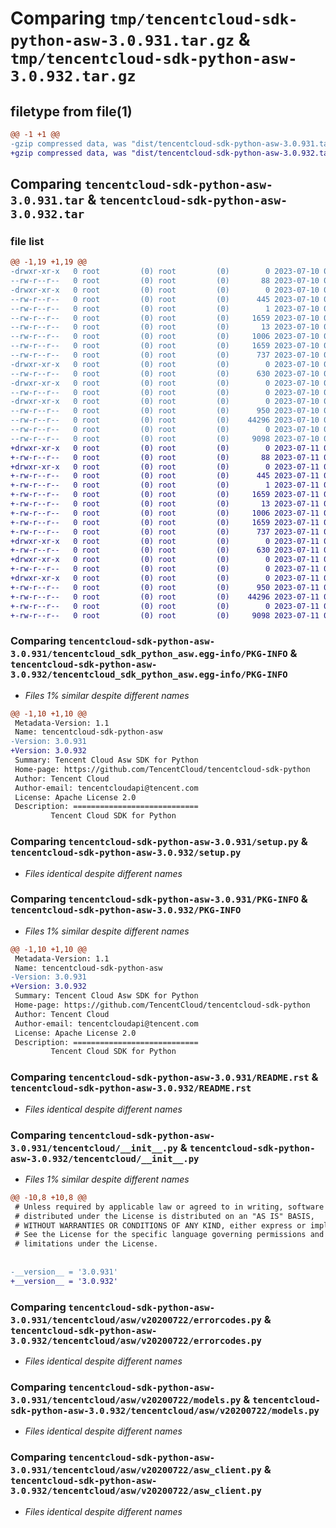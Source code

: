 # Comparing `tmp/tencentcloud-sdk-python-asw-3.0.931.tar.gz` & `tmp/tencentcloud-sdk-python-asw-3.0.932.tar.gz`

## filetype from file(1)

```diff
@@ -1 +1 @@
-gzip compressed data, was "dist/tencentcloud-sdk-python-asw-3.0.931.tar", last modified: Mon Jul 10 00:30:18 2023, max compression
+gzip compressed data, was "dist/tencentcloud-sdk-python-asw-3.0.932.tar", last modified: Tue Jul 11 00:30:42 2023, max compression
```

## Comparing `tencentcloud-sdk-python-asw-3.0.931.tar` & `tencentcloud-sdk-python-asw-3.0.932.tar`

### file list

```diff
@@ -1,19 +1,19 @@
-drwxr-xr-x   0 root         (0) root         (0)        0 2023-07-10 00:30:18.000000 tencentcloud-sdk-python-asw-3.0.931/
--rw-r--r--   0 root         (0) root         (0)       88 2023-07-10 00:30:18.000000 tencentcloud-sdk-python-asw-3.0.931/setup.cfg
-drwxr-xr-x   0 root         (0) root         (0)        0 2023-07-10 00:30:18.000000 tencentcloud-sdk-python-asw-3.0.931/tencentcloud_sdk_python_asw.egg-info/
--rw-r--r--   0 root         (0) root         (0)      445 2023-07-10 00:30:18.000000 tencentcloud-sdk-python-asw-3.0.931/tencentcloud_sdk_python_asw.egg-info/SOURCES.txt
--rw-r--r--   0 root         (0) root         (0)        1 2023-07-10 00:30:18.000000 tencentcloud-sdk-python-asw-3.0.931/tencentcloud_sdk_python_asw.egg-info/dependency_links.txt
--rw-r--r--   0 root         (0) root         (0)     1659 2023-07-10 00:30:18.000000 tencentcloud-sdk-python-asw-3.0.931/tencentcloud_sdk_python_asw.egg-info/PKG-INFO
--rw-r--r--   0 root         (0) root         (0)       13 2023-07-10 00:30:18.000000 tencentcloud-sdk-python-asw-3.0.931/tencentcloud_sdk_python_asw.egg-info/top_level.txt
--rw-r--r--   0 root         (0) root         (0)     1006 2023-07-10 00:30:18.000000 tencentcloud-sdk-python-asw-3.0.931/setup.py
--rw-r--r--   0 root         (0) root         (0)     1659 2023-07-10 00:30:18.000000 tencentcloud-sdk-python-asw-3.0.931/PKG-INFO
--rw-r--r--   0 root         (0) root         (0)      737 2023-07-10 00:30:18.000000 tencentcloud-sdk-python-asw-3.0.931/README.rst
-drwxr-xr-x   0 root         (0) root         (0)        0 2023-07-10 00:30:18.000000 tencentcloud-sdk-python-asw-3.0.931/tencentcloud/
--rw-r--r--   0 root         (0) root         (0)      630 2023-07-10 00:30:18.000000 tencentcloud-sdk-python-asw-3.0.931/tencentcloud/__init__.py
-drwxr-xr-x   0 root         (0) root         (0)        0 2023-07-10 00:30:18.000000 tencentcloud-sdk-python-asw-3.0.931/tencentcloud/asw/
--rw-r--r--   0 root         (0) root         (0)        0 2023-07-10 00:30:18.000000 tencentcloud-sdk-python-asw-3.0.931/tencentcloud/asw/__init__.py
-drwxr-xr-x   0 root         (0) root         (0)        0 2023-07-10 00:30:18.000000 tencentcloud-sdk-python-asw-3.0.931/tencentcloud/asw/v20200722/
--rw-r--r--   0 root         (0) root         (0)      950 2023-07-10 00:30:18.000000 tencentcloud-sdk-python-asw-3.0.931/tencentcloud/asw/v20200722/errorcodes.py
--rw-r--r--   0 root         (0) root         (0)    44296 2023-07-10 00:30:18.000000 tencentcloud-sdk-python-asw-3.0.931/tencentcloud/asw/v20200722/models.py
--rw-r--r--   0 root         (0) root         (0)        0 2023-07-10 00:30:18.000000 tencentcloud-sdk-python-asw-3.0.931/tencentcloud/asw/v20200722/__init__.py
--rw-r--r--   0 root         (0) root         (0)     9098 2023-07-10 00:30:18.000000 tencentcloud-sdk-python-asw-3.0.931/tencentcloud/asw/v20200722/asw_client.py
+drwxr-xr-x   0 root         (0) root         (0)        0 2023-07-11 00:30:42.000000 tencentcloud-sdk-python-asw-3.0.932/
+-rw-r--r--   0 root         (0) root         (0)       88 2023-07-11 00:30:42.000000 tencentcloud-sdk-python-asw-3.0.932/setup.cfg
+drwxr-xr-x   0 root         (0) root         (0)        0 2023-07-11 00:30:42.000000 tencentcloud-sdk-python-asw-3.0.932/tencentcloud_sdk_python_asw.egg-info/
+-rw-r--r--   0 root         (0) root         (0)      445 2023-07-11 00:30:42.000000 tencentcloud-sdk-python-asw-3.0.932/tencentcloud_sdk_python_asw.egg-info/SOURCES.txt
+-rw-r--r--   0 root         (0) root         (0)        1 2023-07-11 00:30:42.000000 tencentcloud-sdk-python-asw-3.0.932/tencentcloud_sdk_python_asw.egg-info/dependency_links.txt
+-rw-r--r--   0 root         (0) root         (0)     1659 2023-07-11 00:30:42.000000 tencentcloud-sdk-python-asw-3.0.932/tencentcloud_sdk_python_asw.egg-info/PKG-INFO
+-rw-r--r--   0 root         (0) root         (0)       13 2023-07-11 00:30:42.000000 tencentcloud-sdk-python-asw-3.0.932/tencentcloud_sdk_python_asw.egg-info/top_level.txt
+-rw-r--r--   0 root         (0) root         (0)     1006 2023-07-11 00:30:42.000000 tencentcloud-sdk-python-asw-3.0.932/setup.py
+-rw-r--r--   0 root         (0) root         (0)     1659 2023-07-11 00:30:42.000000 tencentcloud-sdk-python-asw-3.0.932/PKG-INFO
+-rw-r--r--   0 root         (0) root         (0)      737 2023-07-11 00:30:42.000000 tencentcloud-sdk-python-asw-3.0.932/README.rst
+drwxr-xr-x   0 root         (0) root         (0)        0 2023-07-11 00:30:42.000000 tencentcloud-sdk-python-asw-3.0.932/tencentcloud/
+-rw-r--r--   0 root         (0) root         (0)      630 2023-07-11 00:30:42.000000 tencentcloud-sdk-python-asw-3.0.932/tencentcloud/__init__.py
+drwxr-xr-x   0 root         (0) root         (0)        0 2023-07-11 00:30:42.000000 tencentcloud-sdk-python-asw-3.0.932/tencentcloud/asw/
+-rw-r--r--   0 root         (0) root         (0)        0 2023-07-11 00:30:42.000000 tencentcloud-sdk-python-asw-3.0.932/tencentcloud/asw/__init__.py
+drwxr-xr-x   0 root         (0) root         (0)        0 2023-07-11 00:30:42.000000 tencentcloud-sdk-python-asw-3.0.932/tencentcloud/asw/v20200722/
+-rw-r--r--   0 root         (0) root         (0)      950 2023-07-11 00:30:42.000000 tencentcloud-sdk-python-asw-3.0.932/tencentcloud/asw/v20200722/errorcodes.py
+-rw-r--r--   0 root         (0) root         (0)    44296 2023-07-11 00:30:42.000000 tencentcloud-sdk-python-asw-3.0.932/tencentcloud/asw/v20200722/models.py
+-rw-r--r--   0 root         (0) root         (0)        0 2023-07-11 00:30:42.000000 tencentcloud-sdk-python-asw-3.0.932/tencentcloud/asw/v20200722/__init__.py
+-rw-r--r--   0 root         (0) root         (0)     9098 2023-07-11 00:30:42.000000 tencentcloud-sdk-python-asw-3.0.932/tencentcloud/asw/v20200722/asw_client.py
```

### Comparing `tencentcloud-sdk-python-asw-3.0.931/tencentcloud_sdk_python_asw.egg-info/PKG-INFO` & `tencentcloud-sdk-python-asw-3.0.932/tencentcloud_sdk_python_asw.egg-info/PKG-INFO`

 * *Files 1% similar despite different names*

```diff
@@ -1,10 +1,10 @@
 Metadata-Version: 1.1
 Name: tencentcloud-sdk-python-asw
-Version: 3.0.931
+Version: 3.0.932
 Summary: Tencent Cloud Asw SDK for Python
 Home-page: https://github.com/TencentCloud/tencentcloud-sdk-python
 Author: Tencent Cloud
 Author-email: tencentcloudapi@tencent.com
 License: Apache License 2.0
 Description: ============================
         Tencent Cloud SDK for Python
```

### Comparing `tencentcloud-sdk-python-asw-3.0.931/setup.py` & `tencentcloud-sdk-python-asw-3.0.932/setup.py`

 * *Files identical despite different names*

### Comparing `tencentcloud-sdk-python-asw-3.0.931/PKG-INFO` & `tencentcloud-sdk-python-asw-3.0.932/PKG-INFO`

 * *Files 1% similar despite different names*

```diff
@@ -1,10 +1,10 @@
 Metadata-Version: 1.1
 Name: tencentcloud-sdk-python-asw
-Version: 3.0.931
+Version: 3.0.932
 Summary: Tencent Cloud Asw SDK for Python
 Home-page: https://github.com/TencentCloud/tencentcloud-sdk-python
 Author: Tencent Cloud
 Author-email: tencentcloudapi@tencent.com
 License: Apache License 2.0
 Description: ============================
         Tencent Cloud SDK for Python
```

### Comparing `tencentcloud-sdk-python-asw-3.0.931/README.rst` & `tencentcloud-sdk-python-asw-3.0.932/README.rst`

 * *Files identical despite different names*

### Comparing `tencentcloud-sdk-python-asw-3.0.931/tencentcloud/__init__.py` & `tencentcloud-sdk-python-asw-3.0.932/tencentcloud/__init__.py`

 * *Files 1% similar despite different names*

```diff
@@ -10,8 +10,8 @@
 # Unless required by applicable law or agreed to in writing, software
 # distributed under the License is distributed on an "AS IS" BASIS,
 # WITHOUT WARRANTIES OR CONDITIONS OF ANY KIND, either express or implied.
 # See the License for the specific language governing permissions and
 # limitations under the License.
 
 
-__version__ = '3.0.931'
+__version__ = '3.0.932'
```

### Comparing `tencentcloud-sdk-python-asw-3.0.931/tencentcloud/asw/v20200722/errorcodes.py` & `tencentcloud-sdk-python-asw-3.0.932/tencentcloud/asw/v20200722/errorcodes.py`

 * *Files identical despite different names*

### Comparing `tencentcloud-sdk-python-asw-3.0.931/tencentcloud/asw/v20200722/models.py` & `tencentcloud-sdk-python-asw-3.0.932/tencentcloud/asw/v20200722/models.py`

 * *Files identical despite different names*

### Comparing `tencentcloud-sdk-python-asw-3.0.931/tencentcloud/asw/v20200722/asw_client.py` & `tencentcloud-sdk-python-asw-3.0.932/tencentcloud/asw/v20200722/asw_client.py`

 * *Files identical despite different names*

